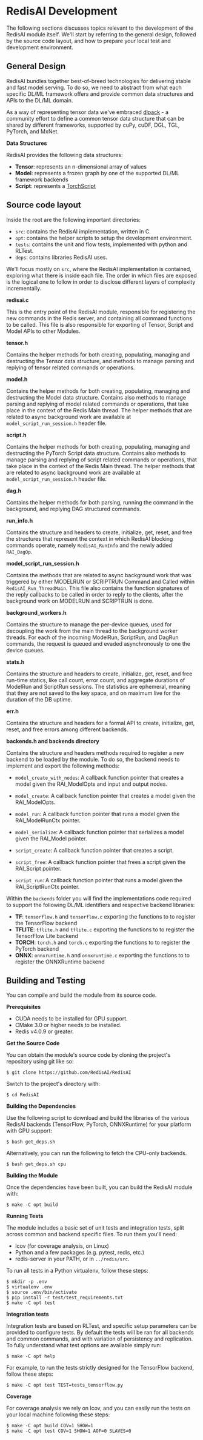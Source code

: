 # RedisAI Development

The following sections discusses topics relevant to the development of the RedisAI module itself. We'll start by referring to the general design, followed by the source code layout, and how to prepare your local test and development environment.

## General Design

RedisAI bundles together best-of-breed technologies for delivering stable and fast model serving. To do so, we need to abstract from what each specific DL/ML framework offers and provide common data structures and APIs to the DL/ML domain. 


As a way of representing tensor data we've embraced [dlpack](https://github.com/dmlc/dlpack) - a community effort to define a common tensor data structure that can be shared by different frameworks, supported by cuPy, cuDF, DGL, TGL, PyTorch, and MxNet.

**Data Structures**

RedisAI provides the following data structures:

* **Tensor**: represents an n-dimensional array of values
* **Model**: represents a frozen graph by one of the supported DL/ML framework backends
* **Script**: represents a [TorchScript](https://pytorch.org/docs/stable/jit.html)

## Source code layout

Inside the root are the following important directories:

* `src`: contains the RedisAI implementation, written in C.
* `opt`: contains the helper scripts to setup the development environment.
* `tests`: contains the unit and flow tests, implemented with python and RLTest.
* `deps`: contains libraries RedisAI uses.

We'll focus mostly on `src`, where the RedisAI implementation is contained,
exploring what there is inside each file. The order in which files are
exposed is the logical one to follow in order to disclose different layers
of complexity incrementally. 

**redisai.c**


This is the entry point of the RedisAI module, responsible for registering the new commands in the Redis server, and containing all command functions to be called. This file is also responsible for exporting of Tensor, Script and Model APIs to other Modules.

**tensor.h**

Contains the helper methods for both creating, populating, managing and destructing the Tensor data structure, and methods to manage parsing and replying of tensor related commands or operations.

**model.h**

Contains the helper methods for both creating, populating, managing and destructing the Model data structure.
Contains also methods to manage parsing and replying of model related commands or operations, that take place in the context of the Redis Main thread.
The helper methods that are related to async background work are available at `model_script_run_session.h` header file.

**script.h**

Contains the helper methods for both creating, populating, managing and destructing the PyTorch Script data structure.
Contains also methods to manage parsing and replying of script related commands or operations, that take place in the context of the Redis Main thread.
The helper methods that are related to async background work are available at `model_script_run_session.h` header file.

**dag.h**

Contains the helper methods for both parsing, running the command in the background, and replying DAG structured commands.

**run_info.h**

Contains the structure and headers to create, initialize, get, reset, and free the structures that represent the context in which RedisAI blocking commands operate, namely `RedisAI_RunInfo` and the newly added `RAI_DagOp`. 

**model_script_run_session.h**

Contains the methods that are related to async background work that 
was triggered by either MODELRUN or SCRIPTRUN Command and Called within `RedisAI_Run_ThreadMain`.
This file also contains the function signatures of the reply callbacks to be called in order to reply to the clients, after the background work on MODELRUN and SCRIPTRUN is done.

**background_workers.h**

Contains the structure to manage the per-device queues, used for decoupling the work from the main thread to the background worker threads. For each of the incoming ModelRun, ScriptRun, and DagRun commands, the request is queued and evaded asynchronously to one the device queues.

**stats.h**

Contains the structure and headers to create, initialize, get, reset, and free run-time statics, like call count, error count, and aggregate durations of ModelRun and ScriptRun sessions.
The statistics are ephemeral, meaning that they are not saved to the key space, and on maximum live for the duration of the DB uptime.

**err.h**

Contains the structure and headers for a formal API to create, initialize, get, reset, and free errors among different backends.

**backends.h and backends directory**

Contains the structure and headers methods required to register a new backend to be loaded by the module. 
 To do so, the backend needs to implement and export the following methods:
 
  * `model_create_with_nodes`:  A callback function pointer that creates a
  model given the RAI_ModelOpts and input and output nodes.
 
  * `model_create`:  A callback function pointer that creates a model given
  the RAI_ModelOpts.
 
  * `model_run`:  A callback function pointer that runs a model given the
  RAI_ModelRunCtx pointer.
 
  * `model_serialize`:  A callback function pointer that serializes a model
  given the RAI_Model pointer.
 
  * `script_create`:  A callback function pointer that creates a script.
 
  * `script_free`:  A callback function pointer that frees a script given
  the RAI_Script pointer.
 
  * `script_run`:  A callback function pointer that runs a model given the
  RAI_ScriptRunCtx pointer.


Within the `backends` folder you will find the implementations code required to support the following DL/ML identifiers and respective backend libraries:

* **TF**: `tensorflow.h` and `tensorflow.c` exporting the functions to to register the TensorFlow backend
* **TFLITE**: `tflite.h` and `tflite.c` exporting the functions to to register the TensorFlow Lite backend
* **TORCH**: `torch.h` and `torch.c` exporting the functions to to register the PyTorch backend
* **ONNX**: `onnxruntime.h` and `onnxruntime.c` exporting the functions to to register the ONNXRuntime backend


## Building and Testing
You can compile and build the module from its source code.

**Prerequisites**

* CUDA needs to be installed for GPU support.
* CMake 3.0 or higher needs to be installed.
* Redis v4.0.9 or greater.

**Get the Source Code**

You can obtain the module's source code by cloning the project's repository using git like so:

    $ git clone https://github.com/RedisAI/RedisAI

Switch to the project's directory with:

    $ cd RedisAI

**Building the Dependencies**

Use the following script to download and build the libraries of the various RedisAI backends (TensorFlow, PyTorch, ONNXRuntime) for your platform with GPU support:

    $ bash get_deps.sh

Alternatively, you can run the following to fetch the CPU-only backends.

    $ bash get_deps.sh cpu

**Building the Module**

Once the dependencies have been built, you can build the RedisAI module with:

    $ make -C opt build
    
**Running Tests**

The module includes a basic set of unit tests and integration tests, split across common and backend specific files. To run them you'll need:

* lcov (for coverage analysis, on Linux)
* Python and a few packages (e.g. pytest, redis, etc.)
* redis-server in your PATH, or in `../redis/src`.

To run all tests in a Python virtualenv, follow these steps:

    $ mkdir -p .env
    $ virtualenv .env
    $ source .env/bin/activate
    $ pip install -r test/test_requirements.txt
    $ make -C opt test

**Integration tests**

Integration tests are based on RLTest, and specific setup parameters can be provided
to configure tests. By default the tests will be ran for all backends and common commands, and with variation of persistency and replication. 
To fully understand what test options are available simply run:

    $ make -C opt help

For example, to run the tests strictly designed for the TensorFlow backend, follow these steps:

    $ make -C opt test TEST=tests_tensorflow.py

**Coverage**

For coverage analysis we rely on lcov, and you can easily run the tests on your local machine following these steps:

    $ make -C opt build COV=1 SHOW=1
    $ make -C opt test COV=1 SHOW=1 AOF=0 SLAVES=0

